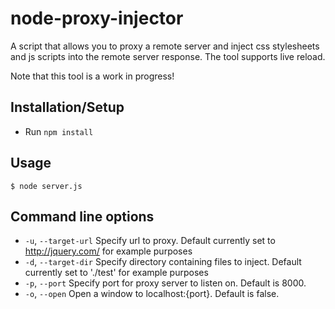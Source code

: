# node-proxy-injector

  A script that allows you to proxy a remote server and inject css stylesheets and js scripts into the remote server response. The tool supports live reload.

  Note that this tool is a work in progress!

## Installation/Setup

  * Run `npm install`

## Usage

  `$ node server.js`

## Command line options

  * `-u`, `--target-url` Specify url to proxy. Default currently set to http://jquery.com/ for example purposes
  * `-d`, `--target-dir` Specify directory containing files to inject. Default currently set to './test' for example purposes
  * `-p`, `--port` Specify port for proxy server to listen on. Default is 8000.
  * `-o`, `--open` Open a window to localhost:{port}. Default is false.
